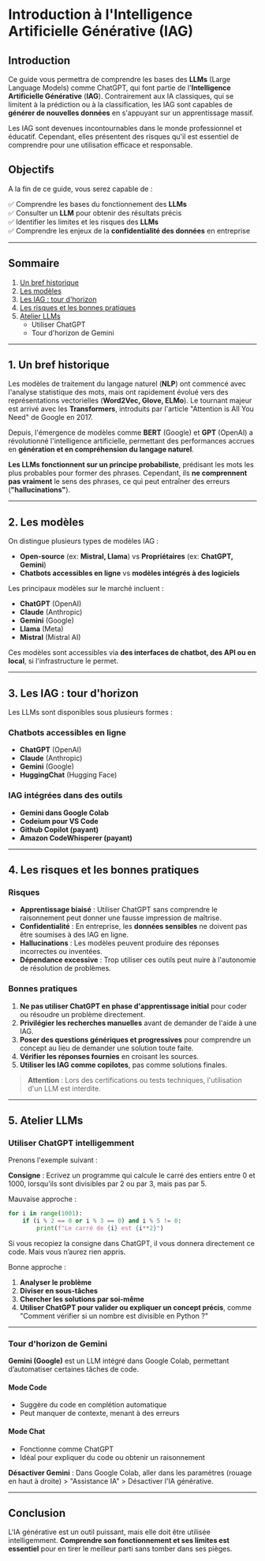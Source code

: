 # Introduction à l'Intelligence Artificielle Générative (IAG)

## Introduction

Ce guide vous permettra de comprendre les bases des **LLMs** (Large Language Models) comme ChatGPT, qui font partie de l'**Intelligence Artificielle Générative** (**IAG**). Contrairement aux IA classiques, qui se limitent à la prédiction ou à la classification, les IAG sont capables de **générer de nouvelles données** en s'appuyant sur un apprentissage massif.

Les IAG sont devenues incontournables dans le monde professionnel et éducatif. Cependant, elles présentent des risques qu'il est essentiel de comprendre pour une utilisation efficace et responsable.

## Objectifs

A la fin de ce guide, vous serez capable de :

✅ Comprendre les bases du fonctionnement des **LLMs**  
✅ Consulter un **LLM** pour obtenir des résultats précis  
✅ Identifier les limites et les risques des **LLMs**  
✅ Comprendre les enjeux de la **confidentialité des données** en entreprise  

---

## Sommaire

1. [Un bref historique](#un-bref-historique)
2. [Les modèles](#les-modeles)
3. [Les IAG : tour d'horizon](#les-iag-tour-dhorizon)
4. [Les risques et les bonnes pratiques](#les-risques-et-les-bonnes-pratiques)
5. [Atelier LLMs](#atelier-llms)
   - Utiliser ChatGPT
   - Tour d'horizon de Gemini

---

## 1. Un bref historique

Les modèles de traitement du langage naturel (**NLP**) ont commencé avec l'analyse statistique des mots, mais ont rapidement évolué vers des représentations vectorielles (**Word2Vec, Glove, ELMo**). Le tournant majeur est arrivé avec les **Transformers**, introduits par l'article "Attention is All You Need" de Google en 2017.

Depuis, l'émergence de modèles comme **BERT** (Google) et **GPT** (OpenAI) a révolutionné l'intelligence artificielle, permettant des performances accrues en **génération et en compréhension du langage naturel**.

**Les LLMs fonctionnent sur un principe probabiliste**, prédisant les mots les plus probables pour former des phrases. Cependant, ils **ne comprennent pas vraiment** le sens des phrases, ce qui peut entraîner des erreurs (**"hallucinations"**).

---

## 2. Les modèles

On distingue plusieurs types de modèles IAG :

- **Open-source** (ex: **Mistral, Llama**) vs **Propriétaires** (ex: **ChatGPT, Gemini**)
- **Chatbots accessibles en ligne** vs **modèles intégrés à des logiciels**

Les principaux modèles sur le marché incluent :

- **ChatGPT** (OpenAI)
- **Claude** (Anthropic)
- **Gemini** (Google)
- **Llama** (Meta)
- **Mistral** (Mistral AI)

Ces modèles sont accessibles via **des interfaces de chatbot, des API ou en local**, si l'infrastructure le permet.

---

## 3. Les IAG : tour d'horizon

Les LLMs sont disponibles sous plusieurs formes :

### Chatbots accessibles en ligne

- **ChatGPT** (OpenAI)
- **Claude** (Anthropic)
- **Gemini** (Google)
- **HuggingChat** (Hugging Face)

### IAG intégrées dans des outils

- **Gemini dans Google Colab**
- **Codeium pour VS Code**
- **Github Copilot (payant)**
- **Amazon CodeWhisperer (payant)**

---

## 4. Les risques et les bonnes pratiques

### Risques

- **Apprentissage biaisé** : Utiliser ChatGPT sans comprendre le raisonnement peut donner une fausse impression de maîtrise.
- **Confidentialité** : En entreprise, les **données sensibles** ne doivent pas être soumises à des IAG en ligne.
- **Hallucinations** : Les modèles peuvent produire des réponses incorrectes ou inventées.
- **Dépendance excessive** : Trop utiliser ces outils peut nuire à l'autonomie de résolution de problèmes.

### Bonnes pratiques

1. **Ne pas utiliser ChatGPT en phase d'apprentissage initial** pour coder ou résoudre un problème directement.
2. **Privilégier les recherches manuelles** avant de demander de l'aide à une IAG.
3. **Poser des questions génériques et progressives** pour comprendre un concept au lieu de demander une solution toute faite.
4. **Vérifier les réponses fournies** en croisant les sources.
5. **Utiliser les IAG comme copilotes**, pas comme solutions finales.

> **Attention** : Lors des certifications ou tests techniques, l'utilisation d'un LLM est interdite.

---

## 5. Atelier LLMs

### Utiliser ChatGPT intelligemment

Prenons l'exemple suivant :

**Consigne** : Ecrivez un programme qui calcule le carré des entiers entre 0 et 1000, lorsqu’ils sont divisibles par 2 ou par 3, mais pas par 5.

Mauvaise approche :

```python
for i in range(1001):
    if (i % 2 == 0 or i % 3 == 0) and i % 5 != 0:
        print(f"Le carré de {i} est {i**2}")
```

Si vous recopiez la consigne dans ChatGPT, il vous donnera directement ce code. Mais vous n’aurez rien appris.

Bonne approche :

1. **Analyser le problème**
2. **Diviser en sous-tâches**
3. **Chercher les solutions par soi-même**
4. **Utiliser ChatGPT pour valider ou expliquer un concept précis**, comme "Comment vérifier si un nombre est divisible en Python ?"

---

### Tour d'horizon de Gemini

**Gemini (Google)** est un LLM intégré dans Google Colab, permettant d’automatiser certaines tâches de code.

#### Mode Code
- Suggère du code en complétion automatique
- Peut manquer de contexte, menant à des erreurs

#### Mode Chat
- Fonctionne comme ChatGPT
- Idéal pour expliquer du code ou obtenir un raisonnement

**Désactiver Gemini** : Dans Google Colab, aller dans les paramètres (rouage en haut à droite) > "Assistance IA" > Désactiver l'IA générative.

---

## Conclusion

L'IA générative est un outil puissant, mais elle doit être utilisée intelligemment. **Comprendre son fonctionnement et ses limites est essentiel** pour en tirer le meilleur parti sans tomber dans ses pièges.

